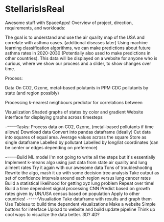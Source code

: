 # StellarisIsReal
Awesome stuff with SpaceApps!
Overview of project, direction, requirements, and workloads:

The goal is to understand and use the air quality map of the USA and correlate with asthma cases. (additional diseases later)
Using machine learning classification algorithms, we can make predictions about future asthma rates in 2020-2030 (Potentially also used to make predictions in other countries).
This data will be displayed on a website for anyone who is curious, where we show our process and a slider, to show changes over time.

Process:

Data
	On CO2, Ozone, metal-based polutants in PPM
	CDC pollutants by state (and region possibly)

Processing
	k-nearest neighbours predictor for correlations between 

Visualization
	Shaded graphs of states by color and gradient
	Website interface for displaying graphs across timesteps 

------Tasks:
	Process data on CO2, Ozone, (metal-based pollutants if time allows)
		Download data
		Convert into pandas dataframe (ideally)
		Cut data into squares of equal area. 
			Average values across the square
		Store as single dataframe
			Labelled by pollutant
			Labelled by long/lat coordinates
				(can be center or edges depending on preference)
	
------Build ML model
		I'm not going to write all the steps but it's essentially
		Implement k-means algo using just data from state air quality and lung ailment rates
		Try it again with our awesome data
			Tons of troubleshooting
			Rewrite the algo, mash it up with some decision tree analysis
		Take output as set of confidence intervals around each region versus lung cancer rates
		Build a statistical likelihood for getting xyz lung problem
		Repeat over time!
		Build a time dependent signal processing CNN
			Predict based on growth rates given by UN/USA census based on population
		Apply to other countries!
------Visualiation
		Take dataframe with results and graph them
			Use Tableau to build time dependent visualizations
		Make a website
			Simple buttons for interface
		Upload to website and build update pipeline
		Think up cool ways to visualize the data better. 3D? 4D?
		
